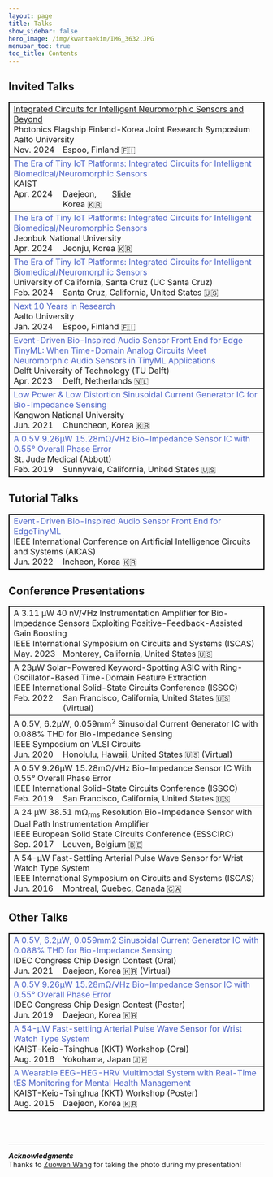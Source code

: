 ```yaml
---
layout: page
title: Talks
show_sidebar: false
hero_image: /img/kwantaekim/IMG_3632.JPG
menubar_toc: true
toc_title: Contents
---
```


<style type="text/css">
.tg .tg-desc{border: 1px inset black; position: relative;}
.tg {border-collapse: collapse; border: 1px solid black;}
.skip {display: none;}

/* TOC */
.contents {position: sticky; top: 10%;}

/* Hover Animation */
.talk td {transition: all 0.2s linear; transition-delay: 0.3s, 0s;}
.talk tr:hover td {transition-delay: 0s, 0s;
  outline: 1.5px solid black;
  background-color: white;
  box-shadow: #BFBFBF -1px 1px, #BFBFBF -2px 2px, #BFBFBF -3px 3px, #BFBFBF -4px 4px, #BFBFBF -5px 5px, #BFBFBF -6px 6px;
  transform: translate3d(6px, -6px, 0);}

/* Hover Image */
.img-container img {position: absolute; visibility: hidden;}
tr:hover .hover-isscc {left: -130px; top:calc(50% - 60px); visibility: visible; height: 120px;}
tr:hover .hover-vlsic {left: -140px; top:calc(50% - 45px); visibility: visible; height: 100px;}
tr:hover .hover-esscirc {left: -230px; top:calc(50% - 30px); visibility: visible; height: 50px;}
tr:hover .hover-a-sscc {left: -180px; top:calc(50% - 40px); visibility: visible; height: 80px;}
tr:hover .hover-cicc {left: -200px; top:calc(50% - 35px); visibility: visible; height: 60px;}
tr:hover .hover-iscas23 {left: -220px; top:calc(50% - 30px); visibility: visible; height: 50px;}
tr:hover .hover-iscas19 {left: -250px; top:calc(50% - 30px); visibility: visible; height: 50px;}
tr:hover .hover-iscas16 {left: -210px; top:calc(50% - 30px); visibility: visible; height: 70px;}
tr:hover .hover-aicas23 {left: -260px; top:calc(50% - 30px); visibility: visible; height: 50px;}
tr:hover .hover-aicas22 {left: -140px; top:calc(50% - 40px); visibility: visible; height: 80px;}
tr:hover .hover-hotchips {left: -150px; top:calc(50% - 30px); visibility: visible; height: 60px;}
tr:hover .hover-embc {left: -170px; top:calc(50% - 30px); visibility: visible; height: 50px;}
tr:hover .hover-sscs {left: -130px; top:calc(50% - 40px); visibility: visible; height: 80px;}
tr:hover .hover-cas {left: -120px; top:calc(50% - 40px); visibility: visible; height: 80px;}

tr:hover .hover-ucsc {left: -270px; top:calc(50% - 30px); visibility: visible; height: 50px;}
tr:hover .hover-aalto {left: -140px; top:calc(50% - 50px); visibility: visible; height: 100px;}
tr:hover .hover-tudelft {left: -180px; top:calc(50% - 40px); visibility: visible; height: 70px;}
tr:hover .hover-kaist {left: -200px; top:calc(50% - 20px); visibility: visible; height: 50px;}
tr:hover .hover-ssl {left: -350px; top:calc(50% - 50px); visibility: visible; height: 100px;}
tr:hover .hover-knu {left: -120px; top:calc(50% - 40px); visibility: visible; height: 90px;}
tr:hover .hover-jbnu {left: -120px; top:calc(50% - 40px); visibility: visible; height: 90px;}
tr:hover .hover-abbott {left: -190px; top:calc(50% - 15px); visibility: visible; height: 40px;}
tr:hover .hover-stjude {left: -450px; top:calc(50% - 15px); visibility: visible; height: 40px;}

/* Hyperlink */
.pub-hover {
  /* color: black; default #4E4E4E */
  text-decoration: none; /* Remove underline */}
.pub-hover:hover,
.pub-hover:focus {color: blue; background-color: #f0f8ff; padding: 1px 1px;}

/* Tabs */
.tab-row {display: flex; margin:0; padding: 0;}
.tab-cell {flex: 1; padding: 0; border: none;}

/* Emoji */
@font-face {
  font-family: NotoColorEmojiLimited;
  unicode-range: U+1F1E6-1F1FF;
  src: url(https://raw.githack.com/googlefonts/noto-emoji/main/fonts/NotoColorEmoji.ttf);
}
.emoji {
  font-family: 'NotoColorEmojiLimited', -apple-system, BlinkMacSystemFont,
  'Segoe UI', Roboto, Helvetica, Arial, sans-serif, 'Apple Color Emoji',
  'Segoe UI Emoji', 'Segoe UI Symbol';
}
</style>
<script src="https://kit.fontawesome.com/46ff08c48c.js" crossorigin="anonymous"></script>
<link href="./../emoji.css" rel="stylesheet" type='text/css'>

<!-- --------- -->
<!-- Body Part -->
<!-- --------- -->

## Invited Talks

<table class="tg">
<thead class="skip"><tr><th>.</th></tr></thead><tbody class='talk'>
  <tr><td class="tg-desc">
    <span style='color: #4A61C8;'>
    <a href="https://prein.fi/events/photonics-flagship-finland-korea-joint-research-symposium-at-aalto-university/" target="_blank">
    Integrated Circuits for Intelligent Neuromorphic Sensors and Beyond
    </a></span><br>
    <div class="img-container"><img src="./../img/icons/logo--aalto.png" class="hover-aalto"></div>
    Photonics Flagship Finland-Korea Joint Research Symposium
    <br>
    Aalto University
    <div class="tab-row">
        <div class="tab-cell" style="flex: 1;">Nov. 2024</div>
        <div class="tab-cell" style="flex: 4;">Espoo, Finland <span class='emoji'>🇫🇮</span></div>
    </div>
  </td></tr>
  <tr><td class="tg-desc">
    <span style='color: #4A61C8;'>
    The Era of Tiny IoT Platforms: Integrated Circuits for Intelligent Biomedical/Neuromorphic Sensors
    </span><br>
    <div class="img-container"><img src="./../img/icons/logo--kaist.png" class="hover-kaist"></div>
    KAIST
    <div class="tab-row">
        <div class="tab-cell" style="flex: 1;">Apr. 2024</div>
        <div class="tab-cell" style="flex: 1;">Daejeon, Korea <span class='emoji'>🇰🇷</span></div>
        <div class="tab-cell" style="flex: 3;">
          <i class="fa-solid fa-file-pdf fa-bounce fa-lg"></i>
          <a href="{{ site.base_url }}/assets/KwantaeKim-KAIST-20240423.pdf" target="_blank">Slide</a>
        </div>
    </div>
  </td></tr>
  <tr><td class="tg-desc">
    <span style='color: #4A61C8;'>
    The Era of Tiny IoT Platforms: Integrated Circuits for Intelligent Biomedical/Neuromorphic Sensors
    </span><br>
    <div class="img-container"><img src="./../img/icons/logo--jbnu.svg" class="hover-jbnu"></div>
    Jeonbuk National University
    <div class="tab-row">
        <div class="tab-cell" style="flex: 1;">Apr. 2024</div>
        <div class="tab-cell" style="flex: 4;">Jeonju, Korea <span class='emoji'>🇰🇷</span></div>
    </div>
  </td></tr>
  <tr><td class="tg-desc">
    <span style='color: #4A61C8;'>
    The Era of Tiny IoT Platforms: Integrated Circuits for Intelligent Biomedical/Neuromorphic Sensors
    </span><br>
    <div class="img-container"><img src="./../img/icons/logo--ucsc.png" class="hover-ucsc"></div>
    University of California, Santa Cruz (UC Santa Cruz)
    <div class="tab-row">
        <div class="tab-cell" style="flex: 1;">Feb. 2024</div>
        <div class="tab-cell" style="flex: 4;">Santa Cruz, California, United States <span class='emoji'>🇺🇸</span></div>
    </div>
  </td></tr>
  <tr><td class="tg-desc">
    <span style='color: #4A61C8;'>
    Next 10 Years in Research
    </span><br>
    <div class="img-container"><img src="./../img/icons/logo--aalto.png" class="hover-aalto"></div>
    Aalto University
    <div class="tab-row">
        <div class="tab-cell" style="flex: 1;">Jan. 2024</div>
        <div class="tab-cell" style="flex: 4;">Espoo, Finland <span class='emoji'>🇫🇮</span></div>
    </div>
  </td></tr>
  <tr><td class="tg-desc">
    <span style='color: #4A61C8;'>
    Event-Driven Bio-Inspired Audio Sensor Front End for Edge TinyML: When Time-Domain Analog Circuits Meet Neuromorphic Audio Sensors in TinyML Applications
    </span><br>
    <div class="img-container"><img src="./../img/icons/logo--tudelft.png" class="hover-tudelft"></div>
    Delft University of Technology (TU Delft)
    <div class="tab-row">
        <div class="tab-cell" style="flex: 1;">Apr. 2023</div>
        <div class="tab-cell" style="flex: 4;">Delft, Netherlands <span class='emoji'>🇳🇱</span></div>
    </div>
  </td></tr>
  <!-- <tr><td class="tg-desc">
    <span style='color: #4A61C8;'>
    Time-Domain Audio Feature Extraction Circuits for μW-Scale TinyML Applications
    </span><br>
    <div class="img-container"><img src="./../img/icons/logo--kaist.png" class="hover-kaist"></div>
    <div class="img-container"><img src="./../img/icons/logo--ssl.png" class="hover-ssl"></div>
    Semiconductor System Laboratory (SSL), KAIST
    <div class="tab-row">
        <div class="tab-cell" style="flex: 1;">Oct. 2021</div>
        <div class="tab-cell" style="flex: 4;">Daejeon, Korea <span class='emoji'>🇰🇷</span> (Virtual)</div>
    </div>
  </td></tr> -->
  <tr><td class="tg-desc">
    <span style='color: #4A61C8;'>
    Low Power & Low Distortion Sinusoidal Current Generator IC for Bio-Impedance Sensing
    </span><br>
    <div class="img-container"><img src="./../img/icons/logo--knu.svg" class="hover-knu"></div>
    Kangwon National University
    <div class="tab-row">
        <div class="tab-cell" style="flex: 1;">Jun. 2021</div>
        <div class="tab-cell" style="flex: 4;">Chuncheon, Korea <span class='emoji'>🇰🇷</span></div>
    </div>
  </td></tr>
  <tr><td class="tg-desc">
    <span style='color: #4A61C8;'>
    A 0.5V 9.26μW 15.28mΩ/√Hz Bio-Impedance Sensor IC with 0.55° Overall Phase Error
    </span><br>
    <div class="img-container"><img src="./../img/icons/logo--abbott.svg" class="hover-abbott"></div>
    <div class="img-container"><img src="./../img/icons/logo--stjude.svg" class="hover-stjude"></div>
    St. Jude Medical (Abbott)
    <div class="tab-row">
        <div class="tab-cell" style="flex: 1;">Feb. 2019</div>
        <div class="tab-cell" style="flex: 4;">Sunnyvale, California, United States <span class='emoji'>🇺🇸</span></div>
    </div>
  </td></tr>
</tbody>
</table>

## Tutorial Talks

<table class="tg">
<thead class="skip"><tr><th>.</th></tr></thead><tbody class='talk'>
  <tr><td class="tg-desc">
    <span style='color: #4A61C8;'>
    Event-Driven Bio-Inspired Audio Sensor Front End for EdgeTinyML
    </span><br>
    <div class="img-container"><img src="./../img/icons/logo--aicas22.png" class="hover-aicas22"></div>
    IEEE International Conference on Artificial Intelligence Circuits and Systems (AICAS)
    <div class="tab-row">
        <div class="tab-cell" style="flex: 1;">Jun. 2022</div>
        <div class="tab-cell" style="flex: 4;">Incheon, Korea <span class='emoji'>🇰🇷</span></div>
    </div>
  </td></tr>
</tbody>
</table>

## Conference Presentations

<table class="tg">
<thead class="skip"><tr><th>.</th></tr></thead><tbody class='talk'>
  <tr><td class="tg-desc">
    <a href="https://doi.org/10.1109/ISCAS46773.2023.10181417" target="_blank" class="pub-hover">
    A 3.11 μW 40 nV/√Hz Instrumentation Amplifier for Bio-Impedance Sensors Exploiting Positive-Feedback-Assisted Gain Boosting
    </a><br>
    <div class="img-container"><img src="./../img/icons/logo--iscas23.png" class="hover-iscas23"></div>
    IEEE International Symposium on Circuits and Systems (ISCAS)
    <div class="tab-row">
        <div class="tab-cell" style="flex: 1;">May. 2023</div>
        <div class="tab-cell" style="flex: 4;">Monterey, California, United States <span class='emoji'>🇺🇸</span></div>
    </div>
  </td></tr>
  <tr><td class="tg-desc">
    <a href="https://doi.org/10.1109/ISSCC42614.2022.9731708" target="_blank" class="pub-hover">
    A 23μW Solar-Powered Keyword-Spotting ASIC with Ring-Oscillator-Based Time-Domain Feature Extraction
    </a><br>
    <div class="img-container"><img src="./../img/icons/logo--isscc.png" class="hover-isscc"></div>
    IEEE International Solid-State Circuits Conference (ISSCC)
    <div class="tab-row">
        <div class="tab-cell" style="flex: 1;">Feb. 2022</div>
        <div class="tab-cell" style="flex: 4;">San Francisco, California, United States <span class='emoji'>🇺🇸</span> (Virtual)</div>
    </div>
  </td></tr>
  <tr><td class="tg-desc">
    <a href="https://doi.org/10.1109/VLSICircuits18222.2020.9162983" target="_blank" class="pub-hover">
    A 0.5V, 6.2μW, 0.059mm<sup>2</sup> Sinusoidal Current Generator IC with 0.088% THD for Bio-Impedance Sensing
    </a><br>
    <div class="img-container"><img src="./../img/icons/logo--vlsic.png" class="hover-vlsic"></div>
    IEEE Symposium on VLSI Circuits
    <div class="tab-row">
        <div class="tab-cell" style="flex: 1;">Jun. 2020</div>
        <div class="tab-cell" style="flex: 4;">Honolulu, Hawaii, United States <span class='emoji'>🇺🇸</span> (Virtual)</div>
    </div>
  </td></tr>
  <tr><td class="tg-desc">
    <a href="https://doi.org/10.1109/ISSCC.2019.8662466" target="_blank" class="pub-hover">
    A 0.5V 9.26μW 15.28mΩ/√Hz Bio-Impedance Sensor IC With 0.55° Overall Phase Error
    </a><br>
    <div class="img-container"><img src="./../img/icons/logo--isscc.png" class="hover-isscc"></div>
    IEEE International Solid-State Circuits Conference (ISSCC)
    <div class="tab-row">
        <div class="tab-cell" style="flex: 1;">Feb. 2019</div>
        <div class="tab-cell" style="flex: 4;">San Francisco, California, United States <span class='emoji'>🇺🇸</span></div>
    </div>
  </td></tr>
  <tr><td class="tg-desc">
    <a href="https://doi.org/10.1109/ESSCIRC.2017.8094566" target="_blank" class="pub-hover">
    A 24 μW 38.51 mΩ<sub>rms</sub> Resolution Bio-Impedance Sensor with Dual Path Instrumentation Amplifier
    </a><br>
    <div class="img-container"><img src="./../img/icons/logo--esscirc.png" class="hover-esscirc"></div>
    IEEE European Solid State Circuits Conference (ESSCIRC)
    <div class="tab-row">
        <div class="tab-cell" style="flex: 1;">Sep. 2017</div>
        <div class="tab-cell" style="flex: 4;">Leuven, Belgium <span class='emoji'>🇧🇪</span></div>
    </div>
  </td></tr>
  <tr><td class="tg-desc">
    <a href="https://doi.org/10.1109/ISCAS.2016.7527432" target="_blank" class="pub-hover">
    A 54-μW Fast-Settling Arterial Pulse Wave Sensor for Wrist Watch Type System
    </a><br>
    <div class="img-container"><img src="./../img/icons/logo--iscas16.png" class="hover-iscas16"></div>
    IEEE International Symposium on Circuits and Systems (ISCAS)
    <div class="tab-row">
        <div class="tab-cell" style="flex: 1;">Jun. 2016</div>
        <div class="tab-cell" style="flex: 4;">Montreal, Quebec, Canada <span class='emoji'>🇨🇦</span></div>
    </div>
  </td></tr>
</tbody>
</table>

## Other Talks

<table class="tg">
<thead class="skip"><tr><th>.</th></tr></thead><tbody class='talk'>
  <tr><td class="tg-desc">
    <span style='color: #4A61C8;'>
    A 0.5V, 6.2μW, 0.059mm2 Sinusoidal Current Generator IC with 0.088% THD for Bio-Impedance Sensing
    </span><br>
    IDEC Congress Chip Design Contest (Oral)
    <div class="tab-row">
        <div class="tab-cell" style="flex: 1;">Jun. 2021</div>
        <div class="tab-cell" style="flex: 4;">Daejeon, Korea <span class='emoji'>🇰🇷</span> (Virtual)</div>
    </div>
  </td></tr>
  <tr><td class="tg-desc">
    <span style='color: #4A61C8;'>
    A 0.5V 9.26μW 15.28mΩ/√Hz Bio-Impedance Sensor IC with 0.55° Overall Phase Error
    </span><br>
    IDEC Congress Chip Design Contest (Poster)
    <div class="tab-row">
        <div class="tab-cell" style="flex: 1;">Jun. 2019</div>
        <div class="tab-cell" style="flex: 4;">Daejeon, Korea <span class='emoji'>🇰🇷</span></div>
    </div>
  </td></tr>
  <tr><td class="tg-desc">
    <span style='color: #4A61C8;'>
    A 54-μW Fast-settling Arterial Pulse Wave Sensor for Wrist Watch Type System
    </span><br>
    KAIST-Keio-Tsinghua (KKT) Workshop (Oral)
    <div class="tab-row">
        <div class="tab-cell" style="flex: 1;">Aug. 2016</div>
        <div class="tab-cell" style="flex: 4;">Yokohama, Japan <span class='emoji'>🇯🇵</span></div>
    </div>
  </td></tr>
  <tr><td class="tg-desc">
    <span style='color: #4A61C8;'>
    A Wearable EEG-HEG-HRV Multimodal System with Real-Time tES Monitoring for Mental Health Management
    </span><br>
    KAIST-Keio-Tsinghua (KKT) Workshop (Poster)
    <div class="tab-row">
        <div class="tab-cell" style="flex: 1;">Aug. 2015</div>
        <div class="tab-cell" style="flex: 4;">Daejeon, Korea <span class='emoji'>🇰🇷</span></div>
    </div>
  </td></tr>
</tbody>
</table>

<br><br>

---

***Acknowledgments***<br>
Thanks to [Zuowen Wang](https://github.com/ZuowenWang0000) for taking the <i class="fa-solid fa-camera fa-lg"></i> photo during my <i class="fa-solid fa-person-chalkboard fa-lg"></i> presentation!
